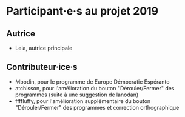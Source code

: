 # Participant·e·s au projet 2019

## Autrice
* Leia, autrice principale

## Contributeur·ice·s
* Mbodin, pour le programme de Europe Démocratie Espéranto
* atchisson, pour l'amélioration du bouton "Dérouler/Fermer" des programmes (suite à une suggestion de lanodan)
* ffffluffy, pour l'amélioration supplémentaire du bouton "Dérouler/Fermer" des programmes et correction orthographique
